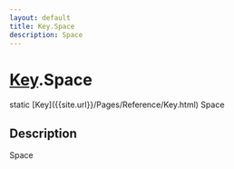 ```yaml
---
layout: default
title: Key.Space
description: Space
---
```

# [Key]({{site.url}}/Pages/Reference/Key.html).Space

<div class='signature' markdown='1'>
static [Key]({{site.url}}/Pages/Reference/Key.html) Space
</div>

## Description
Space

